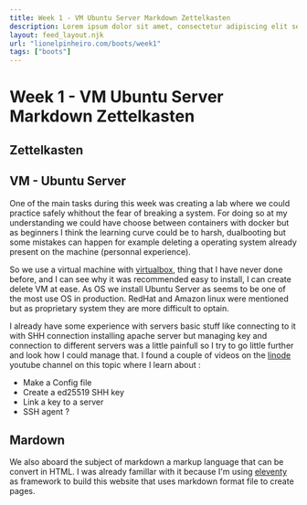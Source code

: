 ```yaml
---
title: Week 1 - VM Ubuntu Server Markdown Zettelkasten
description: Lorem ipsum dolor sit amet, consectetur adipiscing elit sed do eiusmod tempor incididunt ut labore et dolore magna aliqua
layout: feed_layout.njk
url: "lionelpinheiro.com/boots/week1"
tags: ["boots"]
---
```


# Week 1 - VM Ubuntu Server Markdown Zettelkasten

## Zettelkasten

## VM - Ubuntu Server

One of the main tasks during this week was creating a lab where we could practice safely whithout the fear of breaking a system. For doing so at my understanding we could have choose between containers with docker but as beginners I think the learning curve could be to harsh, dualbooting but some mistakes can happen for example deleting a operating system already present on the machine (personnal experience).

So we use a virtual machine with [virtualbox](https://www.virtualbox.org/), thing that I have never done before, and I can see why it was recommended easy to install, I can create delete VM at ease.
As OS we install Ubuntu Server as seems to be one of the most use OS in production. RedHat and Amazon linux were mentioned but as proprietary system they are more difficult to optain.

I already have some experience with servers basic stuff like connecting to it with SHH connection installing apache server but managing key and connection to different servers was a little painfull so I try to go little further and look how I could manage that.
I found a couple of videos on the [linode](https://www.youtube.com/c/linode/search?query=ssh) youtube channel on this topic where I learn about :
- Make a Config file
- Create a ed25519 SHH key
- Link a key to a server
- SSH agent ?

## Mardown

We also aboard the subject of markdown a markup language that can be convert in HTML. I was already famillar with it because I'm using [eleventy](https://www.11ty.dev/) as framework to build this website that uses markdown format file to create pages.  